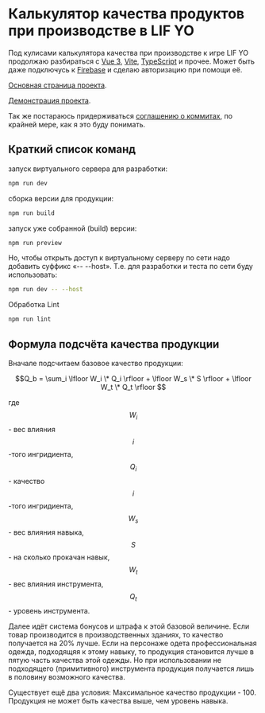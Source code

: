 # Калькулятор качества продуктов при производстве в LIF YO
Под кулисами калькулятора качества при производстве к игре LIF YO продолжаю разбираться с [Vue 3](https://vuejs.org/), [Vite](https://vitejs.dev/), [TypeScript](https://www.typescriptlang.org) и прочее. Может быть даже подключусь к [Firebase](https://firebase.google.com/) и сделаю авторизацию при помощи её.

[Основная страница проекта](https://laboratorynotices.wordpress.com/2023/08/24/vue-3-%d0%ba%d0%b0%d0%bb%d1%8c%d0%ba%d1%83%d0%bb%d1%8f%d1%82%d0%be%d1%80-%d0%ba%d0%b0%d1%87%d0%b5%d1%81%d1%82%d0%b2%d0%b0-%d0%bf%d1%80%d0%be%d0%b8%d0%b7%d0%b2%d0%be%d0%b4%d1%81%d1%82%d0%b2%d0%b0/).

[Демонстрация проекта](https://laboratorynotices.github.io/Vue-LIF-YO-Calculator/).

Так же постараюсь придерживаться [соглашению о коммитах](https://www.conventionalcommits.org), по крайней мере, как я это буду понимать.

## Краткий список команд

запуск виртуального сервера для разработки:
```sh
npm run dev
```

сборка версии для продукции:
```sh
npm run build
```

запуск уже собранной (build) версии:
```sh
npm run preview
```

Но, чтобы открыть доступ к виртуальному серверу по сети надо добавить суффикс «-- --host». Т.е. для разработки и теста по сети буду использовать:

```sh
npm run dev -- --host
```

Обработка Lint
```sh
npm run lint
```

## Формула подсчёта качества продукции

Вначале подсчитаем базовое качество продукции:

$$Q_b =
\sum_i \lfloor W_i \* Q_i \rfloor +
\lfloor W_s \* S \rfloor +
\lfloor W_t \* Q_t \rfloor $$

где $$W_i$$ - вес влияния $$i$$-того ингридиента,
$$Q_i$$ - качество $$i$$-того ингридиента,
$$W_s$$ - вес влияния навыка,
$$S$$ - на сколько прокачан навык,
$$W_t$$ - вес влияния инструмента,
$$Q_t$$ - уровень инструмента.

Далее идёт система бонусов и штрафа к этой базовой величине.
Если товар производится в производственных зданиях, то качество получается на 20% лучше.
Если на персонаже одета профессиональная одежда, подходящяя к этому навыку, то продукция становится лучше в пятую часть качества этой одежды.
Но при использовании не подходящего  (примитивного) инструмента продукция получается лишь в половину возможного качества.

Существует ещё два условия:
Максимальное качество продукции - 100.
Продукция не может быть качества выше, чем уровень навыка.
